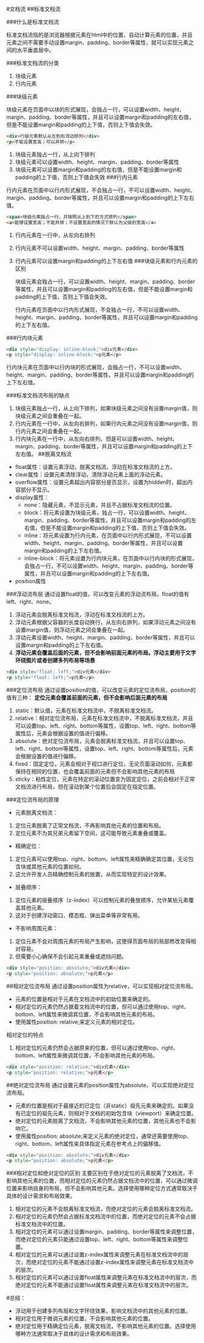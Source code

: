 #文档流
##标准文档流

###什么是标准文档流

标准文档流指的是浏览器根据元素在html中的位置，自动计算元素的位置，并且元素之间不需要手动设置margin、padding、border等属性，就可以实现元素之间的水平垂直居中。

###标准文档流的分类

1. 块级元素
2. 行内元素

###块级元素

块级元素在页面中以块的形式展现，会独占一行，可以设置width、height、margin、padding、border等属性，并且可以设置margin和padding的左右值，但是不能设置margin和padding的上下值，否则上下值会失效。
```html
<div>行级元素默认从左到右流动排列</div>
<p>不能设置宽高；可以并排</p>
```
1. 块级元素独占一行，从上向下排列
2. 块级元素可以设置width、height、margin、padding、border等属性
3. 块级元素可以设置margin和padding的左右值，但是不能设置margin和padding的上下值，否则上下值会失效
###行内元素

行内元素在页面中以行内形式展现，不会独占一行，不可以设置width、height、margin、padding、border等属性，并且可以设置margin和padding的上下左右值。
```html
<span>块级元素独占一行，并按照从上到下的方式排列</span>
<a>能够设置宽高；不能并排；不设置宽高的情况下默认为父级的宽高</a>
```
1. 行内元素在一行中，从左向右排列
2. 行内元素不可以设置width、height、margin、padding、border等属性
3. 行内元素可以设置margin和padding的上下左右值
###块级元素和行内元素的区别

   块级元素会独占一行，可以设置width、height、margin、padding、border等属性，并且可以设置margin和padding的左右值，但是不能设置margin和padding的上下值，否则上下值会失效。

   行内元素在页面中以行内形式展现，不会独占一行，不可以设置width、height、margin、padding、border等属性，并且可以设置margin和padding的上下左右值。

###行内块元素
```html
<div style="display: inline-block;">div元素</div>
<p style="display: inline-block;">p元素</p>
```

   行内块元素在页面中以行内块的形式展现，会独占一行，不可以设置width、height、margin、padding、border等属性，并且可以设置margin和padding的上下左右值。


###标准文档流布局的缺点

1. 块级元素独占一行，从上向下排列，如果块级元素之间没有设置margin值，则块级元素之间会重叠在一起。
2. 行内元素在一行中，从左向右排列，如果行内元素之间没有设置margin值，则行内元素之间会重叠在一起。
3. 行内块元素在一行中，从左向右排列，但是可以设置width、height、margin、padding、border等属性，并且可以设置margin和padding的上下左右值。
##脱离文档流
* float属性：设置元素浮动，脱离文档流，浮动在标准文档流的上方。
* clear属性：设置元素清除浮动，清除浮动元素上面的浮动元素。
* overflow属性：设置元素超出内容部分是否显示，设置为hidden时，超出内容部分不显示。
* display属性：
  * none：隐藏元素，不显示元素，并且不占据标准文档流的位置。
  * block：将元素设置为块级元素，独占一行，可以设置width、height、margin、padding、border等属性，并且可以设置margin和padding的左右值，但是不能设置margin和padding的上下值，否则上下值会失效。
  * inline：将元素设置为行内元素，在页面中以行内形式展现，不可以设置width、height、margin、padding、border等属性，并且可以设置margin和padding的上下左右值。
  * inline-block：将元素设置为行内块元素，在页面中以行内块的形式展现，会独占一行，不可以设置width、height、margin、padding、border等属性，并且可以设置margin和padding的上下左右值。
* position属性

###浮动流布局
通过设置float的值，可以改变元素的浮动流布局，float的值有left、right、none。

1. 浮动元素会脱离标准文档流，浮动在标准文档流的上方。
2. 浮动元素根据父容器的长度自动换行，从左向右排列，如果浮动元素之间没有设置margin值，则浮动元素之间会重叠在一起。
3. 浮动元素设置width、height、margin、padding、border等属性，并且可以设置margin和padding的上下左右值。
4. **浮动元素会覆盖后面的元素，但不会影响前面元素的布局。浮动主要用于文字环绕图片或者创建多列布局等场景**
```html
<div style="float: left;">div元素</div>
<p style="float: left;">p元素</p>
```
###定位流布局
通过设置position的值，可以改变元素的定位流布局，position的值有三种：
**定位元素会覆盖前面的元素，但不会影响后面元素的布局**

1. static：默认值，元素在标准文档流中，不脱离标准文档流。
2. relative：相对定位流布局，元素在标准文档流中，不脱离标准文档流，并且可以设置top、left、right、bottom等属性，设置top、left、right、bottom等属性后，元素会根据设置的值进行偏移。
3. absolute：绝对定位流布局，元素会脱离标准文档流，并且可以设置top、left、right、bottom等属性，设置top、left、right、bottom等属性后，元素会根据设置的值进行偏移。
4. fixed：固定定位，元素会相对于视口进行定位，无论页面滚动如何，元素都保持在相同的位置，也会覆盖前面的元素但不会影响其他元素的布局
5. sticky：粘性定位，元素在特定的滚动位置变为固定定位，之前会相对于正常文档流进行布局，但在滚动到某个位置后会固定在指定位置。

###定位流布局的原理
* 元素脱离文档流：

1. 定位元素脱离了正常文档流，不再影响其他元素的位置和布局。
2. 定位元素不为其兄弟元素留下空间，这可能导致元素重叠或覆盖。
* 精确定位：

1. 定位元素可以使用top、right、bottom、left属性来精确确定其位置，无论包含块或其他元素的位置如何。
2. 这允许开发人员精确控制元素的放置，从而实现特定的设计效果。
* 层叠顺序：

1. 定位元素的层叠顺序（z-index）可以控制元素的叠放顺序，允许某些元素覆盖其他元素。
2. 这对于创建浮动窗口、模态框、弹出菜单等非常有用。
* 不影响周围元素：

1. 定位元素不会对周围元素的布局产生影响，这使得页面布局的局部修改变得相对容易。
2. 但需要小心确保不会引起元素重叠或遮挡问题。
```html
<div style="position: absolute;">div元素</div>
<p style="position: absolute;">p元素</p>
```

##相对定位流布局
通过设置position属性为relative，可以实现相对定位流布局。

* 元素的位置是相对于元素在文档流中的初始位置来确定的。
* 相对定位的元素仍然占据着文档流中的位置，但可以通过使用top、right、bottom、left属性来微调其位置，不会影响其他元素的布局。
* 使用属性position: relative;来定义元素的相对定位。

相对定位的特点
1. 相对定位的元素仍然会占据原来的位置，但可以通过使用top、right、bottom、left属性来微调其位置，不会影响其他元素的布局。
```html
<div style="position: relative;">div元素</div>
<p style="position: relative;">p元素</p>
```


##绝对定位流布局
通过设置元素的position属性为absolute，可以实现绝对定位流布局。

* 元素的位置是相对于最接近的已定位（非static）祖先元素来确定的。如果没有已定位的祖先元素，则相对于文档的初始包含块（viewport）来确定位置。
* 绝对定位的元素脱离了文档流，不会影响其他元素的位置，其他元素也不会影响它。 
* 使用属性position: absolute;来定义元素的绝对定位，通常还需要使用top、right、bottom、left属性来具体指定元素在参考点上的偏移值。
```html
<div style="position: absolute;">div元素</div>
<p style="position: absolute;">p元素</p>
```

###相对定位和绝对定位的区别
主要区别在于绝对定位的元素脱离了文档流，不影响其他元素的位置，而相对定位的元素仍然占据文档流中的位置，可以通过微调位置来影响自身的布局，但不会影响其他元素。选择使用哪种定位方式通常取决于具体的设计需求和布局效果。

1. 相对定位的元素不会脱离标准文档流，而绝对定位的元素会脱离标准文档流。
2. 相对定位的元素仍然会占据标准文档流中的位置，而绝对定位的元素不会占据标准文档流中的位置。
3. 相对定位的元素可以通过设置margin、padding、border等属性来调整位置，而绝对定位的元素只能通过设置top、left、right、bottom等属性来调整位置。
4. 相对定位的元素可以通过设置z-index属性来调整元素在标准文档流中的层次，而绝对定位的元素不能通过设置z-index属性来调整元素在标准文档流中的层次。
5. 相对定位的元素可以通过设置float属性来调整元素在标准文档流中的层次，而绝对定位的元素不能通过设置float属性来调整元素在标准文档流中的层次。

#总结：

* 浮动用于创建多列布局和文字环绕效果，影响文档流中的其他元素的位置。
* 相对定位用于微调元素的位置，不会影响其他元素的位置。
* 绝对定位用于精确定位元素，脱离文档流，不影响其他元素的位置。选择使用哪种方法通常取决于具体的设计需求和布局效果。